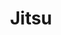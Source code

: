 ---
draft: false
title: Jitsu
content:
  id: jitsu
  name: Jitsu
  logo: /images/hosting-and-infrastructure/monitoring/jitsu/logo.png
  website: https://jitsu.com/
  iframe_website: /website-iframe/hosting-and-infrastructure/monitoring/jitsu
  dashboardImage: /images/hosting-and-infrastructure/monitoring/jitsu/screenshot-1.png
  short_description: Jitsu is an open-source web and app-event collection platform.
  description: "Jitsu is a fast and easy open-source replacement for proprietary analytics stacks such as Google Analytics and Segment. It's a fully scriptable data ingestion engine for modern data teams. It enables you to set up a real-time data pipeline in minutes rather than days."
  features:
    - title: Send data from anywhere
      description: "To instal Jitsu you just select your framework and add a few lines of code to your app. It is built to be framework-agnostic, so regardless of your stack it will provide a solution that'll work for your team."
    - title: Connect destination
      description: When you connect the data warehouse (Snowflake, Clickhouse, BigQuery, S3, Redshift or Postgres), you can query your data instantly. Jitsu can either stream data in real time or send it in micro-batches (up to once a minute). In addition to DWHs, Jitsu can push data to other services (Amplitude, Hubspot, Google Analytics, etc) or call any HTTP-api.
    - title: Transform the data
      description: You can apply any transformation with Jitsu. Just write JavaScript code right in the UI to do anything with incoming data. The code editor supports code completion, debugging, etc. It feels like a full-featured IDE…
    - title: Enrich the data
      description: Jitsu will automatically resolve user geo-location based on IP address, and will parse user agent to filter out bots and understand the device type. It can also pull data from 140+ external services to build a 100% accurate profile of your users.
  screenshots:
    - /images/hosting-and-infrastructure/monitoring/jitsu/screenshot-1.png
    - /images/hosting-and-infrastructure/monitoring/jitsu/screenshot-2.png
---